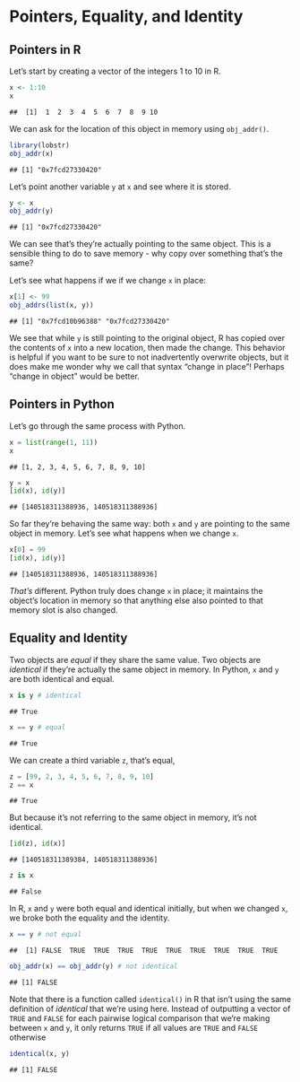 Pointers, Equality, and Identity
================

## Pointers in R

Let’s start by creating a vector of the integers 1 to 10 in R.

``` r
x <- 1:10
x
```

    ##  [1]  1  2  3  4  5  6  7  8  9 10

We can ask for the location of this object in memory using `obj_addr()`.

``` r
library(lobstr)
obj_addr(x)
```

    ## [1] "0x7fcd27330420"

Let’s point another variable `y` at `x` and see where it is stored.

``` r
y <- x
obj_addr(y)
```

    ## [1] "0x7fcd27330420"

We can see that’s they’re actually pointing to the same object. This is
a sensible thing to do to save memory - why copy over something that’s
the same?

Let’s see what happens if we if we change `x` in place:

``` r
x[1] <- 99
obj_addrs(list(x, y))
```

    ## [1] "0x7fcd10b96388" "0x7fcd27330420"

We see that while `y` is still pointing to the original object, R has
copied over the contents of `x` into a new location, then made the
change. This behavior is helpful if you want to be sure to not
inadvertently overwrite objects, but it does make me wonder why we call
that syntax “change in place”\! Perhaps “change in object” would be
better.

## Pointers in Python

Let’s go through the same process with Python.

``` python
x = list(range(1, 11))
x
```

    ## [1, 2, 3, 4, 5, 6, 7, 8, 9, 10]

``` python
y = x
[id(x), id(y)]
```

    ## [140518311388936, 140518311388936]

So far they’re behaving the same way: both `x` and `y` are pointing to
the same object in memory. Let’s see what happens when we change `x`.

``` python
x[0] = 99
[id(x), id(y)]
```

    ## [140518311388936, 140518311388936]

*That’s* different. Python truly does change `x` in place; it maintains
the object’s location in memory so that anything else also pointed to
that memory slot is also changed.

## Equality and Identity

Two objects are *equal* if they share the same value. Two objects are
*identical* if they’re actually the same object in memory. In Python,
`x` and `y` are both identical and equal.

``` python
x is y # identical
```

    ## True

``` python
x == y # equal
```

    ## True

We can create a third variable `z`, that’s equal,

``` python
z = [99, 2, 3, 4, 5, 6, 7, 8, 9, 10]
z == x
```

    ## True

But because it’s not referring to the same object in memory, it’s not
identical.

``` python
[id(z), id(x)]
```

    ## [140518311389384, 140518311388936]

``` python
z is x
```

    ## False

In R, `x` and `y` were both equal and identical initially, but when we
changed `x`, we broke both the equality and the identity.

``` r
x == y # not equal
```

    ##  [1] FALSE  TRUE  TRUE  TRUE  TRUE  TRUE  TRUE  TRUE  TRUE  TRUE

``` r
obj_addr(x) == obj_addr(y) # not identical
```

    ## [1] FALSE

Note that there is a function called `identical()` in R that isn’t using
the same definition of *identical* that we’re using here. Instead of
outputting a vector of `TRUE` and `FALSE` for each pairwise logical
comparison that we’re making between `x` and `y`, it only returns `TRUE`
if all values are `TRUE` and `FALSE` otherwise

``` r
identical(x, y)
```

    ## [1] FALSE
